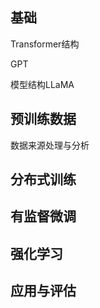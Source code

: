## 基础

Transformer结构

GPT

模型结构LLaMA

## 预训练数据

数据来源处理与分析

## 分布式训练


## 有监督微调


## 强化学习


## 应用与评估
